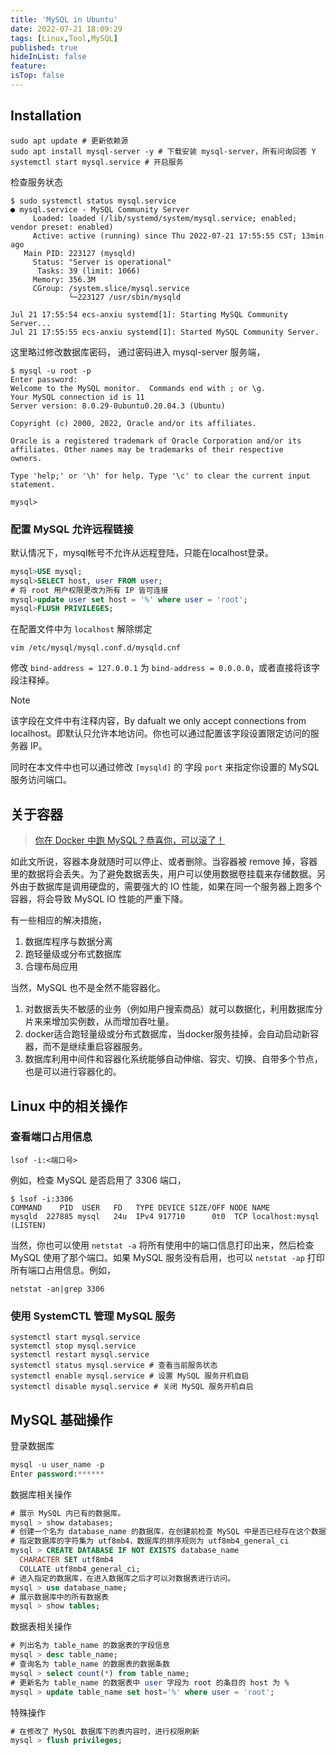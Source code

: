```yaml
---
title: 'MySQL in Ubuntu'
date: 2022-07-21 18:09:29
tags: [Linux,Tool,MySQL]
published: true
hideInList: false
feature: 
isTop: false
---
```


## Installation

```shell
sudo apt update # 更新依赖源
sudo apt install mysql-server -y # 下载安装 mysql-server，所有问询回答 Y
systemctl start mysql.service # 开启服务
```

检查服务状态

```shell
$ sudo systemctl status mysql.service
● mysql.service - MySQL Community Server
     Loaded: loaded (/lib/systemd/system/mysql.service; enabled; vendor preset: enabled)
     Active: active (running) since Thu 2022-07-21 17:55:55 CST; 13min ago
   Main PID: 223127 (mysqld)
     Status: "Server is operational"
      Tasks: 39 (limit: 1066)
     Memory: 356.3M
     CGroup: /system.slice/mysql.service
             └─223127 /usr/sbin/mysqld

Jul 21 17:55:54 ecs-anxiu systemd[1]: Starting MySQL Community Server...
Jul 21 17:55:55 ecs-anxiu systemd[1]: Started MySQL Community Server.
```

这里略过修改数据库密码，
通过密码进入 mysql-server 服务端，

```shell
$ mysql -u root -p
Enter password:
Welcome to the MySQL monitor.  Commands end with ; or \g.
Your MySQL connection id is 11
Server version: 8.0.29-0ubuntu0.20.04.3 (Ubuntu)

Copyright (c) 2000, 2022, Oracle and/or its affiliates.

Oracle is a registered trademark of Oracle Corporation and/or its
affiliates. Other names may be trademarks of their respective
owners.

Type 'help;' or '\h' for help. Type '\c' to clear the current input statement.

mysql>
```

### 配置 MySQL 允许远程链接

默认情况下，mysql帐号不允许从远程登陆，只能在localhost登录。

```sql
mysql>USE mysql;
mysql>SELECT host, user FROM user;
# 将 root 用户权限更改为所有 IP 皆可连接
mysql>update user set host = '%' where user = 'root'; 
mysql>FLUSH PRIVILEGES;
```

在配置文件中为 `localhost` 解除绑定

```shell
vim /etc/mysql/mysql.conf.d/mysqld.cnf
```

修改 `bind-address = 127.0.0.1` 为 `bind-address = 0.0.0.0`，或者直接将该字段注释掉。

> [!note]
>
> 该字段在文件中有注释内容，By dafualt we only accept connections from localhost。即默认只允许本地访问。你也可以通过配置该字段设置限定访问的服务器 IP。

同时在本文件中也可以通过修改 `[mysqld]` 的 字段 `port` 来指定你设置的 MySQL 服务访问端口。

## 关于容器

> [你在 Docker 中跑 MySQL？恭喜你，可以滚了！](https://zhuanlan.zhihu.com/p/424233173)

如此文所说，容器本身就随时可以停止、或者删除。当容器被 remove 掉，容器里的数据将会丢失。为了避免数据丢失，用户可以使用数据卷挂载来存储数据。另外由于数据库是调用硬盘的，需要强大的 IO 性能，如果在同一个服务器上跑多个容器，将会导致 MySQL IO 性能的严重下降。

有一些相应的解决措施，
1. 数据库程序与数据分离
2. 跑轻量级或分布式数据库
3. 合理布局应用

当然，MySQL 也不是全然不能容器化。
1. 对数据丢失不敏感的业务（例如用户搜索商品）就可以数据化，利用数据库分片来来增加实例数，从而增加吞吐量。
2. docker适合跑轻量级或分布式数据库，当docker服务挂掉，会自动启动新容器，而不是继续重启容器服务。
3. 数据库利用中间件和容器化系统能够自动伸缩、容灾、切换、自带多个节点，也是可以进行容器化的。

## Linux 中的相关操作

### 查看端口占用信息

```shell
lsof -i:<端口号>
```
例如，检查 MySQL 是否启用了 3306 端口，

```shell
$ lsof -i:3306
COMMAND    PID  USER   FD   TYPE DEVICE SIZE/OFF NODE NAME
mysqld  227885 mysql   24u  IPv4 917710      0t0  TCP localhost:mysql (LISTEN)
```

当然，你也可以使用 `netstat -a` 将所有使用中的端口信息打印出来，然后检查 MySQL 使用了那个端口。如果 MySQL 服务没有启用，也可以 `netstat -ap` 打印所有端口占用信息。例如，

```shell
netstat -an|grep 3306
```




### 使用 SystemCTL 管理 MySQL 服务

```shell
systemctl start mysql.service
systemctl stop mysql.service
systemctl restart mysql.service
systemctl status mysql.service # 查看当前服务状态
systemctl enable mysql.service # 设置 MySQL 服务开机自启
systemctl disable mysql.service # 关闭 MySQL 服务开机自启
```

## MySQL 基础操作

登录数据库

```sql
mysql -u user_name -p
Enter password:******
```

数据库相关操作

```sql
# 展示 MySQL 内已有的数据库。
mysql > show databases;
# 创建一个名为 database_name 的数据库，在创建前检查 MySQL 中是否已经存在这个数据库
# 指定数据库的字符集为 utf8mb4，数据库的排序规则为 utf8mb4_general_ci
mysql > CREATE DATABASE IF NOT EXISTS database_name
  CHARACTER SET utf8mb4
  COLLATE utf8mb4_general_ci;
# 进入指定的数据库，在进入数据库之后才可以对数据表进行访问。
mysql > use database_name;
# 展示数据库中的所有数据表
mysql > show tables;
```

数据表相关操作

```sql
# 列出名为 table_name 的数据表的字段信息
mysql > desc table_name;
# 查询名为 table_name 的数据表的数据条数
mysql > select count(*) from table_name;
# 更新名为 table_name 的数据表中 user 字段为 root 的条目的 host 为 %
mysql > update table_name set host='%' where user = 'root';
```

特殊操作

```sql
# 在修改了 MySQL 数据库下的表内容时，进行权限刷新
mysql > flush privileges;
```



